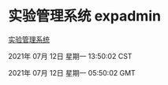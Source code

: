 # 实验管理系统 expadmin
[实验管理系统](http://59.174.26.185:56808/expadmin-782313d2-e1b1-4ea7-932e-3a55e6a1a4d0/)

2021年 07月 12日 星期一 13:50:02 CST

2021年 07月 12日 星期一 05:50:02 GMT
